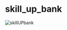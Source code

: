 # skill_up_bank


![skillUPbank](https://user-images.githubusercontent.com/88977598/135181138-d1f15e6c-e393-493c-85bb-14e01421c0ef.gif)
